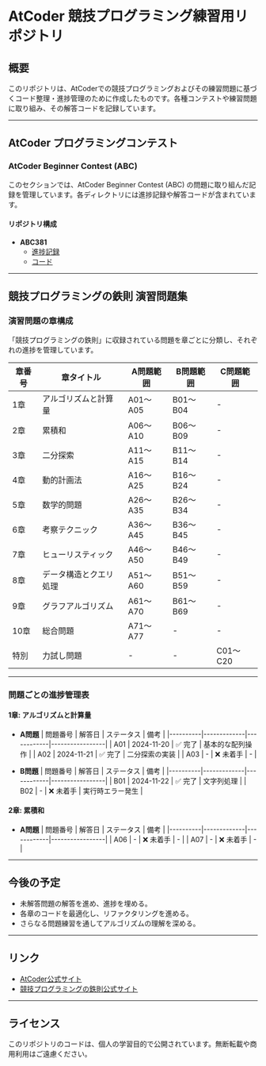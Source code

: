 # AtCoder 競技プログラミング練習用リポジトリ

## 概要
このリポジトリは、AtCoderでの競技プログラミングおよびその練習問題に基づくコード整理・進捗管理のために作成したものです。各種コンテストや練習問題に取り組み、その解答コードを記録しています。

---

## AtCoder プログラミングコンテスト

### AtCoder Beginner Contest (ABC)
このセクションでは、AtCoder Beginner Contest (ABC) の問題に取り組んだ記録を管理しています。各ディレクトリには進捗記録や解答コードが含まれています。

#### リポジトリ構成
- **ABC381**
  - [進捗記録](./ABC/381/progress.md)
  - [コード](./ABC/381/)

---

## 競技プログラミングの鉄則 演習問題集

### 演習問題の章構成
「競技プログラミングの鉄則」に収録されている問題を章ごとに分類し、それぞれの進捗を管理しています。

| 章番号 | 章タイトル                     | A問題範囲     | B問題範囲     | C問題範囲     |
|--------|--------------------------------|---------------|---------------|---------------|
| 1章    | アルゴリズムと計算量           | A01～A05      | B01～B04      | -             |
| 2章    | 累積和                         | A06～A10      | B06～B09      | -             |
| 3章    | 二分探索                       | A11～A15      | B11～B14      | -             |
| 4章    | 動的計画法                     | A16～A25      | B16～B24      | -             |
| 5章    | 数学的問題                     | A26～A35      | B26～B34      | -             |
| 6章    | 考察テクニック                 | A36～A45      | B36～B45      | -             |
| 7章    | ヒューリスティック             | A46～A50      | B46～B49      | -             |
| 8章    | データ構造とクエリ処理         | A51～A60      | B51～B59      | -             |
| 9章    | グラフアルゴリズム             | A61～A70      | B61～B69      | -             |
| 10章   | 総合問題                       | A71～A77      | -             | -             |
| 特別   | 力試し問題                     | -             | -             | C01～C20      |

---

### 問題ごとの進捗管理表

#### 1章: アルゴリズムと計算量

- **A問題**
  | 問題番号 | 解答日      | ステータス | 備考            |
  |----------|-------------|------------|-----------------|
  | A01      | 2024-11-20  | ✅ 完了     | 基本的な配列操作 |
  | A02      | 2024-11-21  | ✅ 完了     | 二分探索の実装   |
  | A03      | -           | ❌ 未着手   | -               |

- **B問題**
  | 問題番号 | 解答日      | ステータス | 備考            |
  |----------|-------------|------------|-----------------|
  | B01      | 2024-11-22  | ✅ 完了     | 文字列処理       |
  | B02      | -           | ❌ 未着手   | 実行時エラー発生 |

#### 2章: 累積和

- **A問題**
  | 問題番号 | 解答日      | ステータス | 備考            |
  |----------|-------------|------------|-----------------|
  | A06      | -           | ❌ 未着手   | -               |
  | A07      | -           | ❌ 未着手   | -               |

---

## 今後の予定
- 未解答問題の解答を進め、進捗を埋める。
- 各章のコードを最適化し、リファクタリングを進める。
- さらなる問題練習を通してアルゴリズムの理解を深める。

---

## リンク
- [AtCoder公式サイト](https://atcoder.jp/)
- [競技プログラミングの鉄則公式サイト](https://atcoder.jp/contests/tessoku-book)

---

## ライセンス
このリポジトリのコードは、個人の学習目的で公開されています。無断転載や商用利用はご遠慮ください。
